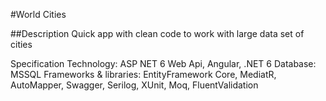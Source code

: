#World Cities 

##Description
Quick app with clean code to work with large data set of cities 

Specification
Technology: ASP NET 6 Web Api, Angular, .NET 6 
Database: MSSQL
Frameworks & libraries: EntityFramework Core, MediatR, AutoMapper, Swagger, Serilog, XUnit, Moq, FluentValidation
